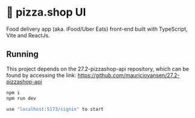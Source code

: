 # 🍕 pizza.shop UI

Food delivery app (aka. iFood/Uber Eats) front-end built with TypeScript, Vite and ReactJs.

## Running

This project depends on the 27.2-pizzashop-api repository, which can be found by accessing the link: https://github.com/mauricioyansen/27.2-pizzashop-api

```sh
npm i
npm run dev

use "localhost:5173/signin" to start
```

